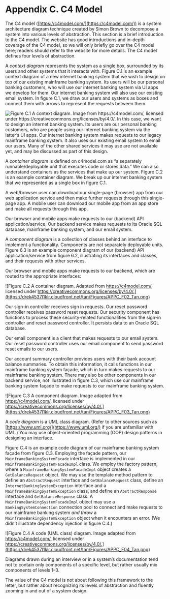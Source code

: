 # Appendix C. [](https://livebook.manning.com/book/acing-the-system-design-interview/appendix-c/)[](https://livebook.manning.com/book/acing-the-system-design-interview/appendix-c/)[](https://livebook.manning.com/book/acing-the-system-design-interview/appendix-c/)C4 Model

[](https://livebook.manning.com/book/acing-the-system-design-interview/appendix-c/)[](https://livebook.manning.com/book/acing-the-system-design-interview/appendix-c/)The C4 model ([https://c4model.com/](https://c4model.com/)) is a system architecture diagram technique created by [](https://livebook.manning.com/book/acing-the-system-design-interview/appendix-c/)Simon Brown to decompose a system into various levels of abstraction. This section is a brief introduction to the C4 model. The website has good introductions and in-depth coverage of the C4 model, so we will only briefly go over the C4 model here; readers should refer to the website for more details. The [](https://livebook.manning.com/book/acing-the-system-design-interview/appendix-c/)C4 model defines four levels of abstraction.

A [](https://livebook.manning.com/book/acing-the-system-design-interview/appendix-c/)*context diagram* represents the system as a single box, surrounded by its users and other systems that it interacts with. Figure C.1 is an example context diagram of a new internet banking system that we wish to design on top of our existing mainframe banking system. Its users will be our personal banking customers, who will use our internet banking system via UI apps we develop for them. Our internet banking system will also use our existing email system. In figure C.1, we draw our users and systems as boxes and connect them with arrows to represent the requests between them.

![Figure C.1 A context diagram. Image from https://c4model.com/, licensed under https://creativecommons.org/licenses/by/4.0/. In this case, we want to design an internet banking system. Its users are our personal banking customers, who are people using our internet banking system via the latter’s UI apps. Our internet banking system makes requests to our legacy mainframe banking system. It also uses our existing email system to email our users. Many of the other shared services it may use are not available yet, and may be discussed as part of this design.](https://drek4537l1klr.cloudfront.net/tan/Figures/APPC_F01_Tan.png)

[](https://livebook.manning.com/book/acing-the-system-design-interview/appendix-c/)A [](https://livebook.manning.com/book/acing-the-system-design-interview/appendix-c/)*container diagram* is defined on c4model.com as “a separately runnable/deployable unit that executes code or stores data.” We can also understand containers as the services that make up our system. Figure C.2 is an example container diagram. We break up our internet banking system that we represented as a single box in figure C.1.

A web/browser user can download our single-page (browser) app from our web application service and then make further requests through this single-page app. A mobile user can download our mobile app from an app store and make all requests through this app.

Our browser and mobile apps make requests to our (backend) API application/service. Our backend service makes requests to its Oracle SQL database, mainframe banking system, and our email system.

A [](https://livebook.manning.com/book/acing-the-system-design-interview/appendix-c/)*component diagram* is a collection of classes behind an interface to implement a functionality. Components are not separately deployable units. Figure 6.3 is an example component diagram of our (backend) API application/service from figure 6.2, illustrating its interfaces and classes, and their requests with other services.

Our browser and mobile apps make requests to our backend, which are routed to the appropriate interfaces:

![Figure C.2 A container diagram. Adapted from https://c4model.com/, licensed under https://creativecommons.org/licenses/by/4.0/.](https://drek4537l1klr.cloudfront.net/tan/Figures/APPC_F02_Tan.png)

[](https://livebook.manning.com/book/acing-the-system-design-interview/appendix-c/)Our sign-in controller receives sign in requests. Our reset password controller receives password reset requests. Our security component has functions to process these security-related functionalities from the sign-in controller and reset password controller. It persists data to an Oracle SQL database.

Our email component is a client that makes requests to our email system. Our reset password controller uses our email component to send password reset emails to our users.

Our account summary controller provides users with their bank account balance summaries. To obtain this information, it calls functions in our mainframe banking system façade, which in turn makes requests to our mainframe banking system. There may also be other components in our backend service, not illustrated in figure C.3, which use our mainframe banking system façade to make requests to our mainframe banking system.[](https://livebook.manning.com/book/acing-the-system-design-interview/appendix-c/)

![Figure C.3 A component diagram. Image adapted from https://c4model.com/, licensed under https://creativecommons.org/licenses/by/4.0/.](https://drek4537l1klr.cloudfront.net/tan/Figures/APPC_F03_Tan.png)

A [](https://livebook.manning.com/book/acing-the-system-design-interview/appendix-c/)*code diagram* is a [](https://livebook.manning.com/book/acing-the-system-design-interview/appendix-c/)UML class diagram. (Refer to other sources such as [https://www.uml.org/](https://www.uml.org/) if you are unfamiliar with UML.) You may use object-oriented programming (OOP) design patterns in designing an interface.

Figure C.4 is an example code diagram of our mainframe banking system façade from figure C.3. Employing the façade pattern, our `MainframeBankingSystemFacade` interface is implemented in our `MainframeBankingSystemFacadeImpl` class. We employ the factory pattern, where a `MainframeBankingSystemFacadeImpl` object creates a `GetBalanceRequest` object. We may use the template method pattern to define an `AbstractRequest` interface and `GetBalanceRequest` class, define an `InternetBankingSystemException` interface and a `MainframeBankingSystemException` class, and define an `AbstractResponse` interface and `GetBalanceResponse` class. A `MainframeBankingSystemFacadeImpl` object may use a `BankingSystemConnection` connection pool to connect and make requests to our mainframe banking system *and throw* a `MainframeBankingSystemException` object when it encounters an error. (We didn’t illustrate dependency injection in figure C.4.)[](https://livebook.manning.com/book/acing-the-system-design-interview/appendix-c/)

![Figure C.4 A code (UML class) diagram. Image adapted from https://c4model.com/, licensed under https://creativecommons.org/licenses/by/4.0/.](https://drek4537l1klr.cloudfront.net/tan/Figures/APPC_F04_Tan.png)

Diagrams drawn during an interview or in a system’s documentation tend not to contain only components of a specific level, but rather usually mix components of levels 1–3.

The value of the C4 model is not about following this framework to the letter, but rather about recognizing its levels of abstraction and fluently zooming in and out of a system design.[](https://livebook.manning.com/book/acing-the-system-design-interview/appendix-c/)
